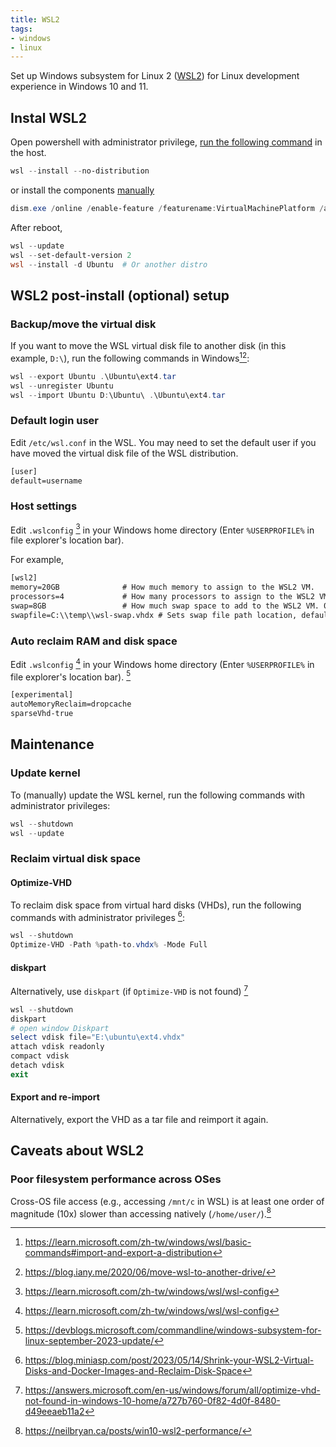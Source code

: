```yaml
---
title: WSL2
tags:
- windows
- linux
---
```


Set up Windows subsystem for Linux 2 ([WSL2](https://docs.microsoft.com/en-us/windows/wsl/)) for Linux development experience in Windows 10 and 11.

## Instal WSL2

Open powershell with administrator privilege, [run the following command](https://devblogs.microsoft.com/commandline/install-wsl-with-a-single-command-now-available-in-windows-10-version-2004-and-higher/) in the host.

```powershell
wsl --install --no-distribution
```

or install the components [manually](https://learn.microsoft.com/en-us/windows/wsl/install-manual)

```powershell
dism.exe /online /enable-feature /featurename:VirtualMachinePlatform /all /norestart
```

After reboot,

```powershell
wsl --update
wsl --set-default-version 2
wsl --install -d Ubuntu  # Or another distro
```

## WSL2 post-install (optional) setup

### Backup/move the virtual disk

If you want to move the WSL virtual disk file to another disk (in this example, `D:\`), run the following commands in Windows[^export-import][^movedrive]:

```powershell
wsl --export Ubuntu .\Ubuntu\ext4.tar
wsl --unregister Ubuntu
wsl --import Ubuntu D:\Ubuntu\ .\Ubuntu\ext4.tar
```

[^export-import]: https://learn.microsoft.com/zh-tw/windows/wsl/basic-commands#import-and-export-a-distribution
[^movedrive]: https://blog.iany.me/2020/06/move-wsl-to-another-drive/

### Default login user

Edit `/etc/wsl.conf` in the WSL. You may need to set the default user if you have moved the virtual disk file of the WSL distribution.

```txt title="/etc/wsl.conf"
[user]
default=username
```

### Host settings

Edit `.wslconfig` [^wslconfig] in your Windows home directory (Enter `%USERPROFILE%` in file explorer's location bar).

For example,

```txt title=".wslconfig"
[wsl2]
memory=20GB              # How much memory to assign to the WSL2 VM.
processors=4             # How many processors to assign to the WSL2 VM.
swap=8GB                 # How much swap space to add to the WSL2 VM. 0 for no swap file.
swapfile=C:\\temp\\wsl-swap.vhdx # Sets swap file path location, default is %USERPROFILE%\AppData\Local\Temp\swap.vhdx. Useful if your C drive has limited disk space.
```

[^wslconfig]: https://learn.microsoft.com/zh-tw/windows/wsl/wsl-config

### Auto reclaim RAM and disk space

Edit `.wslconfig` [^wslconfig] in your Windows home directory (Enter `%USERPROFILE%` in file explorer's location bar). [^autoreclaim]

```txt title=".wslconfig"
[experimental]
autoMemoryReclaim=dropcache
sparseVhd-true
```

[^autoreclaim]: https://devblogs.microsoft.com/commandline/windows-subsystem-for-linux-september-2023-update/

## Maintenance

### Update kernel

To (manually) update the WSL kernel, run the following commands with administrator privileges:

```powershell
wsl --shutdown
wsl --update
```

### Reclaim virtual disk space

#### Optimize-VHD
To reclaim disk space from virtual hard disks (VHDs), run the following commands with administrator privileges [^optimize-vhd]:

```powershell
wsl --shutdown
Optimize-VHD -Path %path-to.vhdx% -Mode Full
```

#### diskpart
Alternatively, use `diskpart` (if `Optimize-VHD` is not found) [^vhd-diskpart]

```powershell
wsl --shutdown
diskpart
# open window Diskpart
select vdisk file="E:\ubuntu\ext4.vhdx"
attach vdisk readonly
compact vdisk
detach vdisk
exit
```

#### Export and re-import

Alternatively, export the VHD as a tar file and reimport it again.

[^optimize-vhd]: https://blog.miniasp.com/post/2023/05/14/Shrink-your-WSL2-Virtual-Disks-and-Docker-Images-and-Reclaim-Disk-Space
[^vhd-diskpart]: https://answers.microsoft.com/en-us/windows/forum/all/optimize-vhd-not-found-in-windows-10-home/a727b760-0f82-4d0f-8480-d49eeaeb11a2

## Caveats about WSL2

### Poor filesystem performance across OSes

Cross-OS file access (e.g., accessing `/mnt/c` in WSL) is at least one order of magnitude (10x) slower than accessing natively (`/home/user/`).[^wslio]

[^wslio]: https://neilbryan.ca/posts/win10-wsl2-performance/
